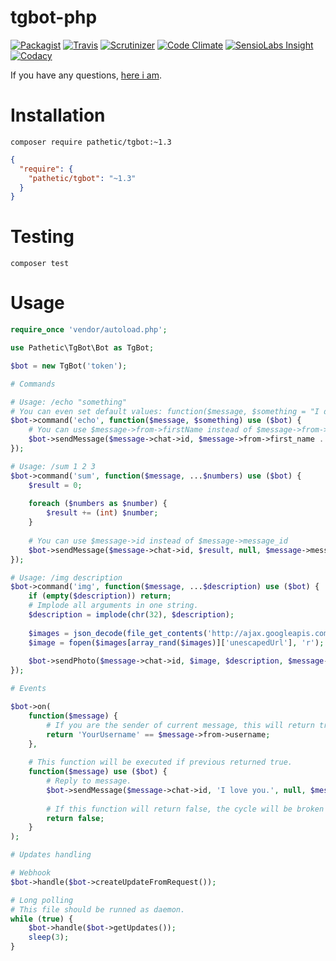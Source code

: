 # tgbot-php

[![Packagist](https://img.shields.io/packagist/v/pathetic/tgbot.svg?style=flat-square)](https://packagist.org/packages/pathetic/tgbot)
[![Travis](https://img.shields.io/travis/pathetic/tgbot-php.svg?style=flat-square)](https://travis-ci.org/pathetic/tgbot-php)
[![Scrutinizer](https://img.shields.io/scrutinizer/g/pathetic/tgbot-php.svg?style=flat-square)](https://scrutinizer-ci.com/g/pathetic/tgbot-php/)
[![Code Climate](https://img.shields.io/codeclimate/github/pathetic/tgbot-php.svg?style=flat-square)](https://codeclimate.com/github/pathetic/tgbot-php)
[![SensioLabs Insight](https://img.shields.io/sensiolabs/i/02ba0ee8-9aa7-43f3-8cf0-53e43697843f.svg?style=flat-square)](https://insight.sensiolabs.com/projects/56001e85-e5c1-49df-8a86-7d306cef0183)
[![Codacy](https://img.shields.io/codacy/4db1730bb8084f3bb50f4203b4f1e282.svg?style=flat-square)](https://www.codacy.com/app/pathetic/tgbot-php/dashboard)

If you have any questions, [here i am](https://telegram.me/TotallyNotABot).

# Installation

`composer require pathetic/tgbot:~1.3`

```json
{
  "require": {
    "pathetic/tgbot": "~1.3"
  }
}
```

# Testing

`composer test`

# Usage

```php
require_once 'vendor/autoload.php';

use Pathetic\TgBot\Bot as TgBot;

$bot = new TgBot('token');

# Commands

# Usage: /echo "something"
# You can even set default values: function($message, $something = "I don't know what to say.") {}
$bot->command('echo', function($message, $something) use ($bot) {
    # You can use $message->from->firstName instead of $message->from->first_name
    $bot->sendMessage($message->chat->id, $message->from->first_name . " says: $something");
});

# Usage: /sum 1 2 3
$bot->command('sum', function($message, ...$numbers) use ($bot) {
    $result = 0;
    
    foreach ($numbers as $number) {
        $result += (int) $number;
    }
    
    # You can use $message->id instead of $message->message_id
    $bot->sendMessage($message->chat->id, $result, null, $message->message_id);
});

# Usage: /img description
$bot->command('img', function($message, ...$description) use ($bot) {
    if (empty($description)) return;
    # Implode all arguments in one string.
    $description = implode(chr(32), $description);
    
    $images = json_decode(file_get_contents('http://ajax.googleapis.com/ajax/services/search/images?v=1.0&q=' . urlencode($description) . '&rsz=8'), true)['responseData']['results'];
    $image = fopen($images[array_rand($images)]['unescapedUrl'], 'r');
    
    $bot->sendPhoto($message->chat->id, $image, $description, $message->message_id);
});

# Events

$bot->on(
    function($message) {
        # If you are the sender of current message, this will return true.
        return 'YourUsername' == $message->from->username;
    },
    
    # This function will be executed if previous returned true.
    function($message) use ($bot) {
        # Reply to message.
        $bot->sendMessage($message->chat->id, 'I love you.', null, $message->id);
        
        # If this function will return false, the cycle will be broken so no other events for current message will be triggered.
        return false;
    }
);

# Updates handling

# Webhook
$bot->handle($bot->createUpdateFromRequest());

# Long polling
# This file should be runned as daemon.
while (true) {
    $bot->handle($bot->getUpdates());
    sleep(3);
}

```

